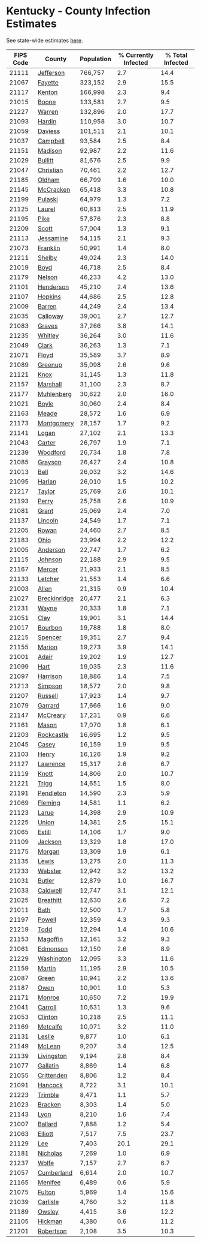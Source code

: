 # Kentucky - County Infection Estimates

See state-wide estimates [here](/infections/us-ky).

|   FIPS Code |                       County |   Population |   % Currently Infected |   % Total Infected |
|-------------|------------------------------|--------------|------------------------|--------------------|
|       21111 |       [Jefferson](jefferson) |      766,757 |                    2.7 |               14.4 |
|       21067 |           [Fayette](fayette) |      323,152 |                    2.9 |               15.5 |
|       21117 |             [Kenton](kenton) |      166,998 |                    2.3 |                9.4 |
|       21015 |               [Boone](boone) |      133,581 |                    2.7 |                9.5 |
|       21227 |             [Warren](warren) |      132,896 |                    2.0 |               17.7 |
|       21093 |             [Hardin](hardin) |      110,958 |                    3.0 |               10.7 |
|       21059 |           [Daviess](daviess) |      101,511 |                    2.1 |               10.1 |
|       21037 |         [Campbell](campbell) |       93,584 |                    2.5 |                8.4 |
|       21151 |           [Madison](madison) |       92,987 |                    2.2 |               11.6 |
|       21029 |           [Bullitt](bullitt) |       81,676 |                    2.5 |                9.9 |
|       21047 |       [Christian](christian) |       70,461 |                    2.2 |               12.7 |
|       21185 |             [Oldham](oldham) |       66,799 |                    1.6 |               10.0 |
|       21145 |       [McCracken](mccracken) |       65,418 |                    3.3 |               10.8 |
|       21199 |           [Pulaski](pulaski) |       64,979 |                    1.3 |                7.2 |
|       21125 |             [Laurel](laurel) |       60,813 |                    2.5 |               11.9 |
|       21195 |                 [Pike](pike) |       57,876 |                    2.3 |                8.8 |
|       21209 |               [Scott](scott) |       57,004 |                    1.3 |                9.1 |
|       21113 |       [Jessamine](jessamine) |       54,115 |                    2.1 |                9.3 |
|       21073 |         [Franklin](franklin) |       50,991 |                    1.4 |                8.0 |
|       21211 |             [Shelby](shelby) |       49,024 |                    2.3 |               14.0 |
|       21019 |                 [Boyd](boyd) |       46,718 |                    2.5 |                8.4 |
|       21179 |             [Nelson](nelson) |       46,233 |                    4.2 |               13.0 |
|       21101 |       [Henderson](henderson) |       45,210 |                    2.4 |               13.6 |
|       21107 |           [Hopkins](hopkins) |       44,686 |                    2.5 |               12.8 |
|       21009 |             [Barren](barren) |       44,249 |                    2.4 |               13.4 |
|       21035 |         [Calloway](calloway) |       39,001 |                    2.7 |               12.7 |
|       21083 |             [Graves](graves) |       37,266 |                    3.8 |               14.1 |
|       21235 |           [Whitley](whitley) |       36,264 |                    3.0 |               11.6 |
|       21049 |               [Clark](clark) |       36,263 |                    1.3 |                7.1 |
|       21071 |               [Floyd](floyd) |       35,589 |                    3.7 |                8.9 |
|       21089 |           [Greenup](greenup) |       35,098 |                    2.6 |                9.6 |
|       21121 |                 [Knox](knox) |       31,145 |                    1.3 |               11.8 |
|       21157 |         [Marshall](marshall) |       31,100 |                    2.3 |                8.7 |
|       21177 |     [Muhlenberg](muhlenberg) |       30,622 |                    2.0 |               16.0 |
|       21021 |               [Boyle](boyle) |       30,060 |                    2.4 |                8.4 |
|       21163 |               [Meade](meade) |       28,572 |                    1.6 |                6.9 |
|       21173 |     [Montgomery](montgomery) |       28,157 |                    1.7 |                9.2 |
|       21141 |               [Logan](logan) |       27,102 |                    2.1 |               13.3 |
|       21043 |             [Carter](carter) |       26,797 |                    1.9 |                7.1 |
|       21239 |         [Woodford](woodford) |       26,734 |                    1.8 |                7.8 |
|       21085 |           [Grayson](grayson) |       26,427 |                    2.4 |               10.8 |
|       21013 |                 [Bell](bell) |       26,032 |                    3.2 |               14.6 |
|       21095 |             [Harlan](harlan) |       26,010 |                    1.5 |               10.2 |
|       21217 |             [Taylor](taylor) |       25,769 |                    2.6 |               10.1 |
|       21193 |               [Perry](perry) |       25,758 |                    2.6 |               10.9 |
|       21081 |               [Grant](grant) |       25,069 |                    2.4 |                7.0 |
|       21137 |           [Lincoln](lincoln) |       24,549 |                    1.7 |                7.1 |
|       21205 |               [Rowan](rowan) |       24,460 |                    2.7 |                8.5 |
|       21183 |                 [Ohio](ohio) |       23,994 |                    2.2 |               12.2 |
|       21005 |         [Anderson](anderson) |       22,747 |                    1.7 |                6.2 |
|       21115 |           [Johnson](johnson) |       22,188 |                    2.9 |                9.5 |
|       21167 |             [Mercer](mercer) |       21,933 |                    2.1 |                8.5 |
|       21133 |           [Letcher](letcher) |       21,553 |                    1.4 |                6.6 |
|       21003 |               [Allen](allen) |       21,315 |                    0.9 |               10.4 |
|       21027 | [Breckinridge](breckinridge) |       20,477 |                    2.1 |                6.3 |
|       21231 |               [Wayne](wayne) |       20,333 |                    1.8 |                7.1 |
|       21051 |                 [Clay](clay) |       19,901 |                    3.1 |               14.4 |
|       21017 |           [Bourbon](bourbon) |       19,788 |                    1.8 |                8.0 |
|       21215 |           [Spencer](spencer) |       19,351 |                    2.7 |                9.4 |
|       21155 |             [Marion](marion) |       19,273 |                    3.9 |               14.1 |
|       21001 |               [Adair](adair) |       19,202 |                    1.9 |               12.7 |
|       21099 |                 [Hart](hart) |       19,035 |                    2.3 |               11.6 |
|       21097 |         [Harrison](harrison) |       18,886 |                    1.4 |                7.5 |
|       21213 |           [Simpson](simpson) |       18,572 |                    2.0 |                9.8 |
|       21207 |           [Russell](russell) |       17,923 |                    1.4 |                9.7 |
|       21079 |           [Garrard](garrard) |       17,666 |                    1.6 |                9.0 |
|       21147 |         [McCreary](mccreary) |       17,231 |                    0.9 |                6.6 |
|       21161 |               [Mason](mason) |       17,070 |                    1.8 |                6.1 |
|       21203 |     [Rockcastle](rockcastle) |       16,695 |                    1.2 |                9.5 |
|       21045 |               [Casey](casey) |       16,159 |                    1.9 |                9.5 |
|       21103 |               [Henry](henry) |       16,126 |                    1.9 |                9.2 |
|       21127 |         [Lawrence](lawrence) |       15,317 |                    2.6 |                6.7 |
|       21119 |               [Knott](knott) |       14,806 |                    2.0 |               10.7 |
|       21221 |               [Trigg](trigg) |       14,651 |                    1.5 |                8.0 |
|       21191 |       [Pendleton](pendleton) |       14,590 |                    2.3 |                5.9 |
|       21069 |           [Fleming](fleming) |       14,581 |                    1.1 |                6.2 |
|       21123 |               [Larue](larue) |       14,398 |                    2.9 |               10.9 |
|       21225 |               [Union](union) |       14,381 |                    2.5 |               15.1 |
|       21065 |             [Estill](estill) |       14,106 |                    1.7 |                9.0 |
|       21109 |           [Jackson](jackson) |       13,329 |                    1.8 |               17.0 |
|       21175 |             [Morgan](morgan) |       13,309 |                    1.9 |                6.1 |
|       21135 |               [Lewis](lewis) |       13,275 |                    2.0 |               11.3 |
|       21233 |           [Webster](webster) |       12,942 |                    3.2 |               13.2 |
|       21031 |             [Butler](butler) |       12,879 |                    1.0 |               16.7 |
|       21033 |         [Caldwell](caldwell) |       12,747 |                    3.1 |               12.1 |
|       21025 |       [Breathitt](breathitt) |       12,630 |                    2.6 |                7.2 |
|       21011 |                 [Bath](bath) |       12,500 |                    1.7 |                5.8 |
|       21197 |             [Powell](powell) |       12,359 |                    4.3 |                9.3 |
|       21219 |                 [Todd](todd) |       12,294 |                    1.4 |               10.6 |
|       21153 |         [Magoffin](magoffin) |       12,161 |                    3.2 |                9.3 |
|       21061 |         [Edmonson](edmonson) |       12,150 |                    2.6 |                8.9 |
|       21229 |     [Washington](washington) |       12,095 |                    3.3 |               11.6 |
|       21159 |             [Martin](martin) |       11,195 |                    2.9 |               10.5 |
|       21087 |               [Green](green) |       10,941 |                    2.2 |               13.6 |
|       21187 |                 [Owen](owen) |       10,901 |                    1.0 |                5.3 |
|       21171 |             [Monroe](monroe) |       10,650 |                    7.2 |               19.9 |
|       21041 |           [Carroll](carroll) |       10,631 |                    1.3 |                9.6 |
|       21053 |           [Clinton](clinton) |       10,218 |                    2.5 |               11.1 |
|       21169 |         [Metcalfe](metcalfe) |       10,071 |                    3.2 |               11.0 |
|       21131 |             [Leslie](leslie) |        9,877 |                    1.0 |                6.1 |
|       21149 |             [McLean](mclean) |        9,207 |                    3.4 |               12.5 |
|       21139 |     [Livingston](livingston) |        9,194 |                    2.8 |                8.4 |
|       21077 |         [Gallatin](gallatin) |        8,869 |                    1.4 |                6.8 |
|       21055 |     [Crittenden](crittenden) |        8,806 |                    1.2 |                8.4 |
|       21091 |           [Hancock](hancock) |        8,722 |                    3.1 |               10.1 |
|       21223 |           [Trimble](trimble) |        8,471 |                    1.1 |                5.7 |
|       21023 |           [Bracken](bracken) |        8,303 |                    1.4 |                5.0 |
|       21143 |                 [Lyon](lyon) |        8,210 |                    1.6 |                7.4 |
|       21007 |           [Ballard](ballard) |        7,888 |                    1.2 |                5.4 |
|       21063 |           [Elliott](elliott) |        7,517 |                    7.5 |               23.7 |
|       21129 |                   [Lee](lee) |        7,403 |                   20.1 |               29.1 |
|       21181 |         [Nicholas](nicholas) |        7,269 |                    1.0 |                6.9 |
|       21237 |               [Wolfe](wolfe) |        7,157 |                    2.7 |                6.7 |
|       21057 |     [Cumberland](cumberland) |        6,614 |                    2.0 |               10.7 |
|       21165 |           [Menifee](menifee) |        6,489 |                    0.6 |                5.9 |
|       21075 |             [Fulton](fulton) |        5,969 |                    1.4 |               15.6 |
|       21039 |         [Carlisle](carlisle) |        4,760 |                    3.2 |               11.8 |
|       21189 |             [Owsley](owsley) |        4,415 |                    3.6 |               12.2 |
|       21105 |           [Hickman](hickman) |        4,380 |                    0.6 |               11.2 |
|       21201 |       [Robertson](robertson) |        2,108 |                    3.5 |               10.3 |